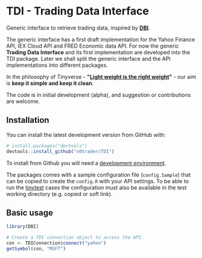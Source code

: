 # TDI - Trading Data Interface
Generic interface to retrieve trading data, inspired by **[DBI](https://dbi.r-dbi.org/)**.

The generic interface has a first draft implementation for the Yahoo Finance API, IEX Cloud API and FRED Economic data API. For now the generic **Trading Data Interface** and its first implementation are developed into the TDI package. Later we shall split the generic interface and the API implementations into different packages. 

In the philosophy of Tinyverse - **"[Light weight is the right weight](http://www.tinyverse.org/)"** - our aim is **keep it simple and keep it clean**.

The code is in initial development (alpha), and suggestion or contributions are welcome.

## Installation

You can install the latest development version from GitHub with:

```R
# install.packages("devtools")
devtools::install_github("n0trader/TDI")
```

To install from Github you will need a [development environment](https://www.rstudio.com/ide/docs/packages/prerequisites).

The packages comes with a sample configuration file (`config.Sample`) that can be copied to create the `config.R` with your API settings.
To be able to run the [tinytest](https://cran.r-project.org/web/packages/tinytest/index.html) cases the configuration must also be available in the test working directory (e.g. copied or soft link).

## Basic usage

```R
library(DBI)

# Create a TDI connection object to access the API.
con <- TDIConnection$connect("yahoo")
getSymbol(con, "MSFT")
```